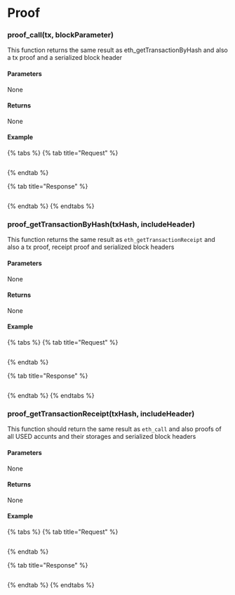 # Proof

### proof\_call\(tx, blockParameter\)

This function returns the same result as eth\_getTransactionByHash and also a tx proof and a serialized block header

#### **Parameters**

None

#### **Returns**

None

#### **Example**

{% tabs %}
{% tab title="Request" %}
```bash

```
{% endtab %}

{% tab title="Response" %}
```

```
{% endtab %}
{% endtabs %}

### proof\_getTransactionByHash\(txHash, includeHeader\)

This function returns the same result as `eth_getTransactionReceipt` and also a tx proof, receipt proof and serialized block headers

#### **Parameters**

None

#### **Returns**

None

#### **Example**

{% tabs %}
{% tab title="Request" %}
```bash

```
{% endtab %}

{% tab title="Response" %}
```

```
{% endtab %}
{% endtabs %}

### proof\_getTransactionReceipt\(txHash, includeHeader\)

This function should return the same result as `eth_call` and also proofs of all USED accunts and their storages and serialized block headers

#### **Parameters**

None

#### **Returns**

None

#### **Example**

{% tabs %}
{% tab title="Request" %}
```bash

```
{% endtab %}

{% tab title="Response" %}
```

```
{% endtab %}
{% endtabs %}

### 

